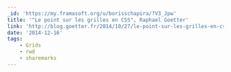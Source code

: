 ```yaml
---
_id: 'https://my.framasoft.org/u/borisschapira/?V3_Jpw'
title: '"Le point sur les grilles en CSS", Raphael Goetter'
link: 'http://blog.goetter.fr/2014/10/27/le-point-sur-les-grilles-en-css/'
date: '2014-12-16'
tags:
    - Grids
    - rwd
    - sharemarks
---
```


<div class="markdown"><p></p></div>
